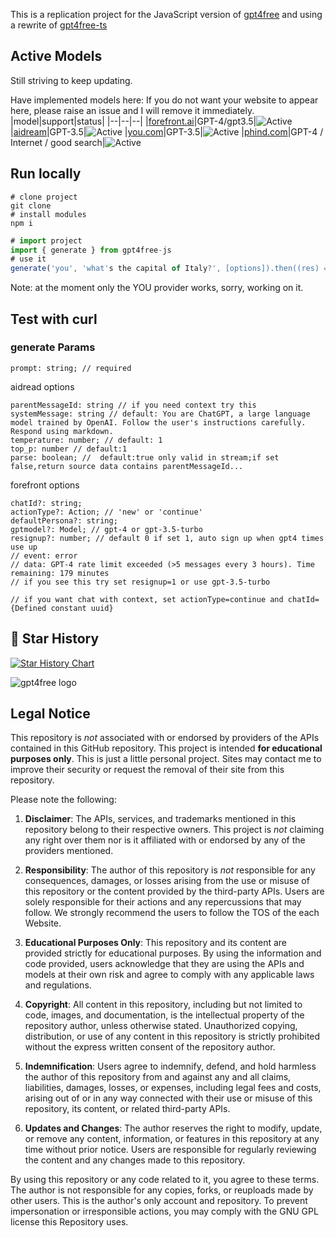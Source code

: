 This is a replication project for the JavaScript version of [gpt4free](https://github.com/xtekky/gpt4free) and using a rewrite of [gpt4free-ts](xiangsx/gpt4free-ts)

## Active Models

Still striving to keep updating.

Have implemented models here:
If you do not want your website to appear here, please raise an issue and I will remove it immediately.
|model|support|status|
|--|--|--|
|[forefront.ai](forefront.ai)|GPT-4/gpt3.5|![Active](https://img.shields.io/badge/Active-brightgreen)
|[aidream](http://aidream.cloud)|GPT-3.5|![Active](https://img.shields.io/badge/Active-brightgreen)
|[you.com](you.com)|GPT-3.5|![Active](https://img.shields.io/badge/Active-brightgreen)
|[phind.com](https://www.phind.com/)|GPT-4 / Internet / good search|![Active](https://img.shields.io/badge/Active-grey)

## Run locally

```shell
# clone project
git clone
# install modules
npm i
```

```javascript
# import project
import { generate } from gpt4free-js
# use it
generate('you', 'what's the capital of Italy?', [options]).then((res) => console.log(res.text))
```

Note: at the moment only the YOU provider works, sorry, working on it.

## Test with curl

### generate Params

```
prompt: string; // required
```

aidread options

```
parentMessageId: string // if you need context try this
systemMessage: string // default: You are ChatGPT, a large language model trained by OpenAI. Follow the user's instructions carefully. Respond using markdown.
temperature: number; // default: 1
top_p: number // default:1
parse: boolean; //  default:true only valid in stream;if set false,return source data contains parentMessageId...
```

forefront options

```
chatId?: string;
actionType?: Action; // 'new' or 'continue'
defaultPersona?: string;
gptmodel?: Model; // gpt-4 or gpt-3.5-turbo
resignup?: number; // default 0 if set 1, auto sign up when gpt4 times use up
// event: error
// data: GPT-4 rate limit exceeded (>5 messages every 3 hours). Time remaining: 179 minutes
// if you see this try set resignup=1 or use gpt-3.5-turbo

// if you want chat with context, set actionType=continue and chatId={Defined constant uuid}
```

## 🌟 Star History

[![Star History Chart](https://api.star-history.com/svg?repos=thaon/gpt4free-js&type=Date)](https://star-history.com/#thaon/gpt4free-js&&type=Date)

<img alt="gpt4free logo" src="https://user-images.githubusercontent.com/98614666/233799515-1a7cb6a3-b17f-42c4-956d-8d2a0664466f.png">

## Legal Notice <a name="legal-notice"></a>

This repository is _not_ associated with or endorsed by providers of the APIs contained in this GitHub repository. This
project is intended **for educational purposes only**. This is just a little personal project. Sites may contact me to
improve their security or request the removal of their site from this repository.

Please note the following:

1. **Disclaimer**: The APIs, services, and trademarks mentioned in this repository belong to their respective owners.
   This project is _not_ claiming any right over them nor is it affiliated with or endorsed by any of the providers
   mentioned.

2. **Responsibility**: The author of this repository is _not_ responsible for any consequences, damages, or losses
   arising from the use or misuse of this repository or the content provided by the third-party APIs. Users are solely
   responsible for their actions and any repercussions that may follow. We strongly recommend the users to follow the
   TOS of the each Website.

3. **Educational Purposes Only**: This repository and its content are provided strictly for educational purposes. By
   using the information and code provided, users acknowledge that they are using the APIs and models at their own risk
   and agree to comply with any applicable laws and regulations.

4. **Copyright**: All content in this repository, including but not limited to code, images, and documentation, is the
   intellectual property of the repository author, unless otherwise stated. Unauthorized copying, distribution, or use
   of any content in this repository is strictly prohibited without the express written consent of the repository
   author.

5. **Indemnification**: Users agree to indemnify, defend, and hold harmless the author of this repository from and
   against any and all claims, liabilities, damages, losses, or expenses, including legal fees and costs, arising out of
   or in any way connected with their use or misuse of this repository, its content, or related third-party APIs.

6. **Updates and Changes**: The author reserves the right to modify, update, or remove any content, information, or
   features in this repository at any time without prior notice. Users are responsible for regularly reviewing the
   content and any changes made to this repository.

By using this repository or any code related to it, you agree to these terms. The author is not responsible for any
copies, forks, or reuploads made by other users. This is the author's only account and repository. To prevent
impersonation or irresponsible actions, you may comply with the GNU GPL license this Repository uses.
